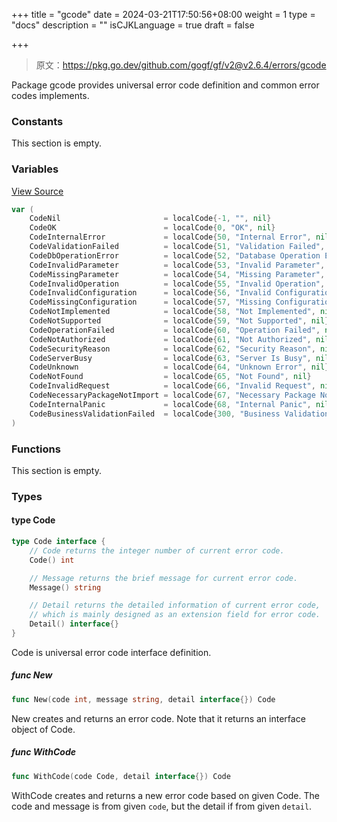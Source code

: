 +++
title = "gcode"
date = 2024-03-21T17:50:56+08:00
weight = 1
type = "docs"
description = ""
isCJKLanguage = true
draft = false

+++

> 原文：https://pkg.go.dev/github.com/gogf/gf/v2@v2.6.4/errors/gcode

Package gcode provides universal error code definition and common error codes implements.

### Constants 

This section is empty.

### Variables 

[View Source](https://github.com/gogf/gf/blob/v2.6.4/errors/gcode/gcode.go#L28)

``` go
var (
	CodeNil                       = localCode{-1, "", nil}                             // No error code specified.
	CodeOK                        = localCode{0, "OK", nil}                            // It is OK.
	CodeInternalError             = localCode{50, "Internal Error", nil}               // An error occurred internally.
	CodeValidationFailed          = localCode{51, "Validation Failed", nil}            // Data validation failed.
	CodeDbOperationError          = localCode{52, "Database Operation Error", nil}     // Database operation error.
	CodeInvalidParameter          = localCode{53, "Invalid Parameter", nil}            // The given parameter for current operation is invalid.
	CodeMissingParameter          = localCode{54, "Missing Parameter", nil}            // Parameter for current operation is missing.
	CodeInvalidOperation          = localCode{55, "Invalid Operation", nil}            // The function cannot be used like this.
	CodeInvalidConfiguration      = localCode{56, "Invalid Configuration", nil}        // The configuration is invalid for current operation.
	CodeMissingConfiguration      = localCode{57, "Missing Configuration", nil}        // The configuration is missing for current operation.
	CodeNotImplemented            = localCode{58, "Not Implemented", nil}              // The operation is not implemented yet.
	CodeNotSupported              = localCode{59, "Not Supported", nil}                // The operation is not supported yet.
	CodeOperationFailed           = localCode{60, "Operation Failed", nil}             // I tried, but I cannot give you what you want.
	CodeNotAuthorized             = localCode{61, "Not Authorized", nil}               // Not Authorized.
	CodeSecurityReason            = localCode{62, "Security Reason", nil}              // Security Reason.
	CodeServerBusy                = localCode{63, "Server Is Busy", nil}               // Server is busy, please try again later.
	CodeUnknown                   = localCode{64, "Unknown Error", nil}                // Unknown error.
	CodeNotFound                  = localCode{65, "Not Found", nil}                    // Resource does not exist.
	CodeInvalidRequest            = localCode{66, "Invalid Request", nil}              // Invalid request.
	CodeNecessaryPackageNotImport = localCode{67, "Necessary Package Not Import", nil} // It needs necessary package import.
	CodeInternalPanic             = localCode{68, "Internal Panic", nil}               // An panic occurred internally.
	CodeBusinessValidationFailed  = localCode{300, "Business Validation Failed", nil}  // Business validation failed.
)
```

### Functions 

This section is empty.

### Types 

#### type Code 

``` go
type Code interface {
	// Code returns the integer number of current error code.
	Code() int

	// Message returns the brief message for current error code.
	Message() string

	// Detail returns the detailed information of current error code,
	// which is mainly designed as an extension field for error code.
	Detail() interface{}
}
```

Code is universal error code interface definition.

##### func New 

``` go
func New(code int, message string, detail interface{}) Code
```

New creates and returns an error code. Note that it returns an interface object of Code.

##### func WithCode 

``` go
func WithCode(code Code, detail interface{}) Code
```

WithCode creates and returns a new error code based on given Code. The code and message is from given `code`, but the detail if from given `detail`.